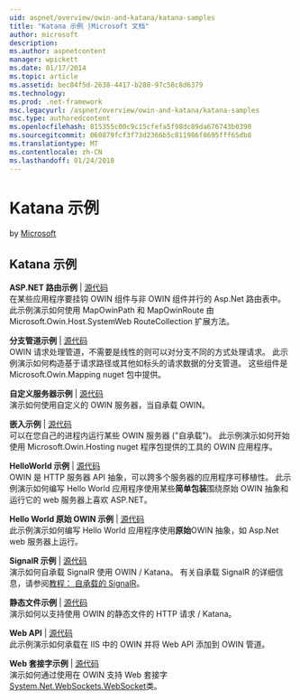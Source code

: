 ```yaml
---
uid: aspnet/overview/owin-and-katana/katana-samples
title: "Katana 示例 |Microsoft 文档"
author: microsoft
description: 
ms.author: aspnetcontent
manager: wpickett
ms.date: 01/17/2014
ms.topic: article
ms.assetid: bec04f5d-2638-4417-b288-97c58c8d6379
ms.technology: 
ms.prod: .net-framework
msc.legacyurl: /aspnet/overview/owin-and-katana/katana-samples
msc.type: authoredcontent
ms.openlocfilehash: 815355c00c9c15cfefa5f98dc89da676743b0390
ms.sourcegitcommit: 060879fcf3f73d2366b5c811986f8695fff65db8
ms.translationtype: MT
ms.contentlocale: zh-CN
ms.lasthandoff: 01/24/2018
---
```

<a name="katana-samples"></a>Katana 示例
====================
by [Microsoft](https://github.com/microsoft)

## <a name="katana-samples"></a>Katana 示例

**ASP.NET 路由示例** | [源代码](http://aspnet.codeplex.com/sourcecontrol/latest#Samples/Katana/AspNetRoutes/ReadMe.txt)  
在某些应用程序要挂钩 OWIN 组件与非 OWIN 组件并行的 Asp.Net 路由表中。 此示例演示如何使用 MapOwinPath 和 MapOwinRoute 由 Microsoft.Owin.Host.SystemWeb RouteCollection 扩展方法。

**分支管道示例** | [源代码](http://aspnet.codeplex.com/sourcecontrol/latest#Samples/Katana/BranchingPipelines/ReadMe.txt)  
OWIN 请求处理管道，不需要是线性的则可以对分支不同的方式处理请求。 此示例演示如何构造基于请求路径或其他如标头的请求数据的分支管道。 这些组件是 Microsoft.Owin.Mapping nuget 包中提供。

**自定义服务器示例** | [源代码](http://aspnet.codeplex.com/sourcecontrol/latest#Samples/Katana/CustomServer/MyCustomServer/CustomServer.cs)   
演示如何使用自定义的 OWIN 服务器，当自承载 OWIN。

**嵌入示例** | [源代码](http://aspnet.codeplex.com/sourcecontrol/latest#Samples/Katana/Embedded/ReadMe.txt)  
可以在您自己的进程内运行某些 OWIN 服务器 (&quot;自承载&quot;)。 此示例演示如何开始使用 Microsoft.Owin.Hosting nuget 程序包提供的工具的 OWIN 应用程序。

**HelloWorld 示例** | [源代码](http://aspnet.codeplex.com/sourcecontrol/latest#Samples/Katana/HelloWorld/ReadMe.txt)  
OWIN 是 HTTP 服务器 API 抽象，可以跨多个服务器的应用程序可移植性。 此示例演示如何编写 Hello World 应用程序使用某些**简单包装**围绕原始 OWIN 抽象和运行它的 web 服务器上喜欢 ASP.NET。

**Hello World 原始 OWIN 示例** | [源代码](http://aspnet.codeplex.com/sourcecontrol/latest#Samples/Katana/HelloWorldRawOwin/ReadMe.txt)  
此示例演示如何编写 Hello World 应用程序使用**原始**OWIN 抽象，如 Asp.Net web 服务器上运行。

**SignalR 示例** | [源代码](http://aspnet.codeplex.com/sourcecontrol/latest#Samples/Katana/SignalR/Program.cs)  
演示如何自承载 SignalR 使用 OWIN / Katana。 有关自承载 SignalR 的详细信息，请参阅[教程： 自承载的 SignalR](../../../signalr/overview/deployment/tutorial-signalr-self-host.md)。

**静态文件示例** | [源代码](http://aspnet.codeplex.com/sourcecontrol/latest#Samples/Katana/StaticFilesSample/Startup.cs)   
演示如何以支持使用 OWIN 的静态文件的 HTTP 请求 / Katana。

**Web API** | [源代码](http://aspnet.codeplex.com/sourcecontrol/latest#Samples/Katana/WebApi/ReadMe.txt)   
此示例演示如何承载在 IIS 中的 OWIN 并将 Web API 添加到 OWIN 管道。

**Web 套接字示例** | [源代码](http://aspnet.codeplex.com/sourcecontrol/latest#Samples/Katana/WebSocketSample/WebSocketServer/Startup.cs)   
演示如何通过使用在 OWIN 支持 Web 套接字[System.Net.WebSockets.WebSocket](https://msdn.microsoft.com/library/system.net.websockets.websocket(v=vs.110).aspx)类。
